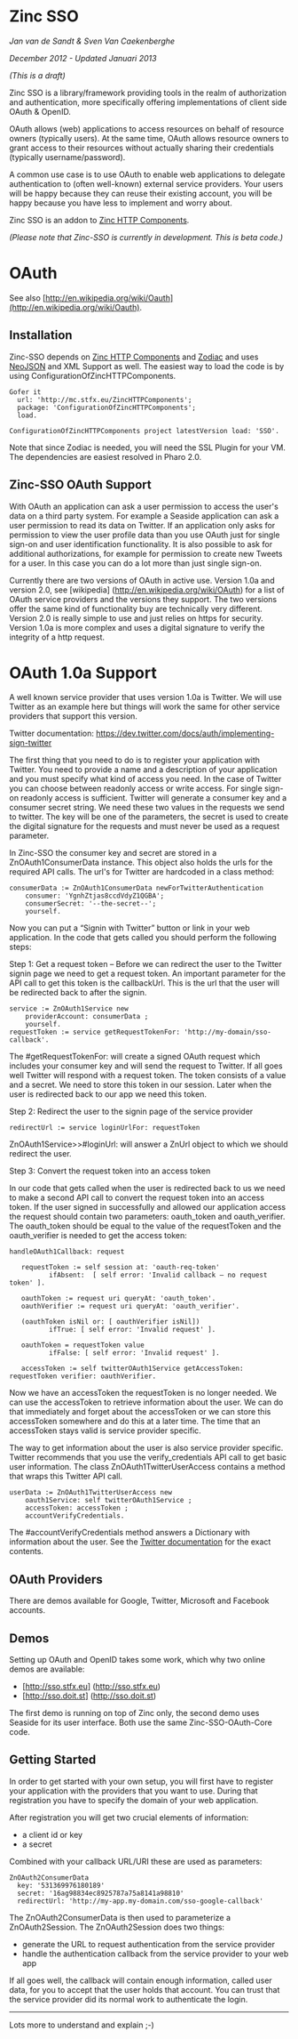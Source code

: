 # Zinc SSO

*Jan van de Sandt & Sven Van Caekenberghe*

*December 2012 - Updated Januari 2013*

*(This is a draft)*

Zinc SSO is a library/framework providing tools in the realm of authorization and authentication,
more specifically offering implementations of client side OAuth & OpenID.

OAuth allows (web) applications to access resources on behalf of resource owners (typically users).
At the same time, OAuth allows resource owners to grant access to their resources
without actually sharing their credentials (typically username/password).

A common use case is to use OAuth to enable web applications to delegate
authentication to (often well-known) external service providers.
Your users will be happy because they can reuse their existing account,
you will be happy because you have less to implement and worry about.

Zinc SSO is an addon to [Zinc HTTP Components](http://zn.stfx.eu).

*(Please note that Zinc-SSO is currently in development. This is beta code.)*

# OAuth

See also [http://en.wikipedia.org/wiki/Oauth](http://en.wikipedia.org/wiki/Oauth).

## Installation

Zinc-SSO depends on [Zinc HTTP Components](http://zn.stfx.eu) and 
[Zodiac](http://zdc.stfx.eu) and uses [NeoJSON](http://stfx.eu/neojson)
and XML Support as well. 
The easiest way to load the code is by using ConfigurationOfZincHTTPComponents.

    Gofer it
      url: 'http://mc.stfx.eu/ZincHTTPComponents';
      package: 'ConfigurationOfZincHTTPComponents';
      load.

    ConfigurationOfZincHTTPComponents project latestVersion load: 'SSO'.

Note that since Zodiac is needed, you will need the SSL Plugin for your VM.
The dependencies are easiest resolved in Pharo 2.0.

## Zinc-SSO OAuth Support

With OAuth an application can ask a user permission to access the user's data on a third party system. 
For example a Seaside application can ask a user permission to read its data on Twitter. If an application 
only asks for permission to view the user profile data than you use OAuth just for single sign-on and user 
identification functionality. It is also possible to ask for additional authorizations, for example for 
permission to create new Tweets for a user. In this case you can do a lot more than just single sign-on.

Currently there are two versions of OAuth in active use. Version 1.0a and version 2.0, see [wikipedia]
(http://en.wikipedia.org/wiki/OAuth)
for a list of OAuth service providers and the versions they support. The two versions offer the same 
kind of functionality buy are technically very different. Version 2.0 is really simple to use and just 
relies on https for security. Version 1.0a is more complex and uses a digital signature to verify the 
integrity of a http request. 

# OAuth 1.0a Support

A well known service provider that uses version 1.0a is Twitter. We will use Twitter as an example
here but things will work the same for other service providers that support this version.

Twitter documentation: https://dev.twitter.com/docs/auth/implementing-sign-twitter

The first thing that you need to do is to register your application with Twitter. You need
to provide a name and a description of your application and you must specify what kind of 
access you need. In the case of Twitter you can choose between readonly access or write 
access. For single sign-on readonly access is sufficient. Twitter will generate a consumer
key and a consumer secret string. We need these two values in the requests we send to twitter. 
The key will be one of the parameters, the secret is used to create the digital signature for
the requests and must never be used as a request parameter.

In Zinc-SSO the consumer key and secret are stored in a ZnOAuth1ConsumerData instance. This 
object also holds the urls for the required API calls. The url's for Twitter are hardcoded
in a class method:

    consumerData := ZnOAuth1ConsumerData newForTwitterAuthentication
        consumer: 'YgnhZtjas8ccdVdyZ1QGBA';
        consumerSecret: '--the-secret--';
        yourself.

Now you can put a “Signin with Twitter” button or link in your web application. In the code 
that gets called you should perform the following steps:

Step 1: Get a request token – Before we can redirect the user to the Twitter signin page
we need to get a request token. An important parameter for the API call to get this token
is the callbackUrl. This is the url that the user will be redirected back to after the signin. 

    service := ZnOAuth1Service new
        providerAccount: consumerData ;
        yourself.
    requestToken := service getRequestTokenFor: 'http://my-domain/sso-callback'.

The #getRequestTokenFor: will create a signed OAuth request which includes your consumer 
key and will send the request to Twitter. If all goes well Twitter will respond with a 
request token. The token consists of a value and a secret. We need to store this token 
in our session. Later when the user is redirected back to our app we need this token.

Step 2: Redirect the user to the signin page of the service provider

    redirectUrl := service loginUrlFor: requestToken

ZnOAuth1Service>>#loginUrl: will answer a ZnUrl object to which we should redirect the user.

Step 3: Convert the request token into an access token

In our code that gets called when the user is redirected back to us we need to make a second 
API call to convert the request token into an access token. If the user signed in successfully 
and allowed our application access the request should contain two parameters: 
oauth_token and oauth_verifier. The oauth_token should be equal to the value of the 
requestToken and the oauth_verifier is needed to get the access token: 

    handleOAuth1Callback: request

       requestToken := self session at: 'oauth-req-token'
              ifAbsent:  [ self error: 'Invalid callback – no request token' ].

       oauthToken := request uri queryAt: 'oauth_token'.
       oauthVerifier := request uri queryAt: 'oauth_verifier'.

       (oauthToken isNil or: [ oauthVerifier isNil])
              ifTrue: [ self error: 'Invalid request' ].

       oauthToken = requestToken value
              ifFalse: [ self error: 'Invalid request' ].

       accessToken := self twitterOAuth1Service getAccessToken: requestToken verifier: oauthVerifier.

Now we have an accessToken the requestToken is no longer needed. We can use the accessToken to retrieve
information about the user. We can do that immediately and forget about the accessToken or we can store
this accessToken somewhere and do this at a later time. The time that an accessToken stays valid is
service provider specific.

The way to get information about the user is also service provider specific. Twitter recommends that
you use the verify_credentials API call to get basic user information. The class 
ZnOAuth1TwitterUserAccess contains a method that wraps this Twitter API call.

    userData := ZnOAuth1TwitterUserAccess new
        oauth1Service: self twitterOAuth1Service ;
        accessToken: accessToken ;
        accountVerifyCredentials.

The #accountVerifyCredentials method answers a Dictionary with information about the user.
See the [Twitter documentation](https://dev.twitter.com/docs/api/1.1/get/account/verify_credentials)
for the exact contents.


## OAuth Providers

There are demos available for Google, Twitter, Microsoft and Facebook accounts.

## Demos

Setting up OAuth and OpenID takes some work, which why two online demos are available:

- [http://sso.stfx.eu] (http://sso.stfx.eu)
- [http://sso.doit.st] (http://sso.doit.st)

The first demo is running on top of Zinc only, 
the second demo uses Seaside for its user interface.
Both use the same Zinc-SSO-OAuth-Core code.

## Getting Started

In order to get started with your own setup, 
you will first have to register your
application with the providers that you want to use.
During that registration you have to specify the domain of your web application.

After registration you will get two crucial elements of information:

- a client id or key
- a secret

Combined with your callback URL/URI these are used as parameters:

    ZnOAuth2ConsumerData 
      key: '531369976180189'
      secret: '16ag98834ec8925787a75a8141a98810'
      redirectUrl: 'http://my-app.my-domain.com/sso-google-callback'

The ZnOAuth2ConsumerData is then used to parameterize a ZnOAuth2Session.
The ZnOAuth2Session does two things:

- generate the URL to request authentication from the service provider
- handle the authentication callback from the service provider to your web app

If all goes well, the callback will contain enough information, called user data,
for you to accept that the user holds that account. 
You can trust that the service provider did its normal work to authenticate the login.

***

Lots more to understand and explain ;-)
